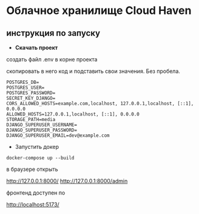# Облачное хранилище Cloud Haven

## инструкция по запуску

+ **Скачать проект**

создать файл .env в корне проекта

скопировать в него код и подставить свои значения. Без пробела.

  ```
  POSTGRES_DB=
  POSTGRES_USER=
  POSTGRES_PASSWORD=
  SECRET_KEY_DJANGO=
  CORS_ALLOWED_HOSTS=example.com,localhost, 127.0.0.1,localhost, [::1], 0.0.0.0
  ALLOWED_HOSTS=127.0.0.1,localhost, [::1], 0.0.0.0
  STORAGE_PATH=media
  DJANGO_SUPERUSER_USERNAME=
  DJANGO_SUPERUSER_PASSWORD=
  DJANGO_SUPERUSER_EMAIL=dev@example.com
  ```

+ Запустить докер

```docker-compose up --build```

в браузере открыть

<http://127.0.0.1:8000/>
<http://127.0.0.1:8000/admin>

фронтенд доступен по

<http://localhost:5173/>
